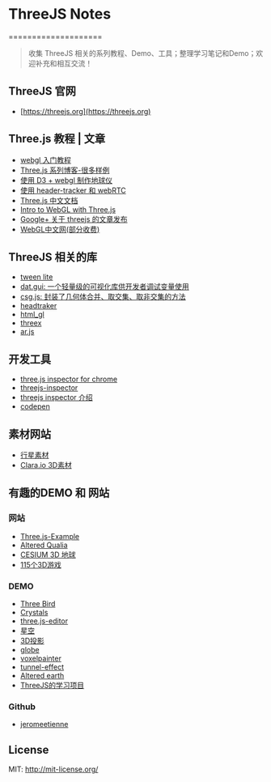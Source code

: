 # ThreeJS Notes
====================
> 收集 ThreeJS 相关的系列教程、Demo、工具；整理学习笔记和Demo；欢迎补充和相互交流！

## ThreeJS 官网
* [https://threejs.org](https://threejs.org)

## Three.js 教程 | 文章
* [webgl 入门教程](https://codepen.io/rachsmith/post/beginning-with-3d-webgl-pt-1-the-scene)
* [Three.js 系列博客-很多样例](http://learningthreejs.com/blog/2015/05/27/learningthree-dot-js-news-stay-tuned-with-creative-3d-demos/)
* [使用 D3 + webgl 制作地球仪](http://www.delimited.io/blog/2015/5/16/interactive-webgl-globes-with-threejs-and-d3)
* [使用 header-tracker 和 webRTC](http://learningthreejs.com/blog/2013/03/12/move-a-cube-with-your-head/)
* [Three.js 中文文档](http://techbrood.com/threejs/docs/)
* [Intro to WebGL with Three.js](http://davidscottlyons.com/threejs/presentations/frontporch14/#slide-0)
* [Google+ 关于 threejs 的文章发布](https://plus.google.com/+ThreejsOrg)
* [WebGL中文网(部分收费)](http://www.hewebgl.com)

## ThreeJS 相关的库
* [tween lite](https://greensock.com/)
* [dat.gui: 一个轻量级的可视化库供开发者调试变量使用](https://github.com/dataarts/dat.gui)
* [csg.js: 封装了几何体合并、取交集、取非交集的方法](http://evanw.github.io/csg.js/docs/)
* [headtraker](https://github.com/auduno/headtrackr)
* [html_gl](https://github.com/PixelsCommander/HTML-GL)
* [threex](http://www.threejsgames.com/extensions/)
* [ar.js](https://github.com/then/promise)

## 开发工具
* [three.js inspector for chrome](https://chrome.google.com/webstore/detail/threejs-inspector/dnhjfclbfhcbcdfpjaeacomhbdfjbebi)
* [threejs-inspector](https://github.com/jeromeetienne/threejs-inspector)
* [threejs inspector 介绍](http://learningthreejs.com/blog/2015/08/13/three-dot-js-inspector-in-chrome-devtools-v1-dot-2-5-released/)
* [codepen](https://codepen.io/)

## 素材网站
* [行星素材](http://planetpixelemporium.com/earth.html)
* [Clara.io 3D素材](https://clara.io/library)


## 有趣的DEMO 和 网站
### 网站
* [Three.js-Example](https://threejs.org/examples/#webgl_geometry_text)
* [Altered Qualia](http://alteredqualia.com/)
* [CESIUM 3D 地球](http://cesiumjs.org/index.html)
* [115个3D游戏](https://www.jocly.com/)

### DEMO
* [Three Bird](http://codepen.io/Yakudoo/pen/LVyJXw?editors=0010)
* [Crystals](http://codepen.io/aglosson/pen/rVyRGm?editors=0010)
* [three.js-editor](https://threejs.org/editor/)
* [星空](http://charliehoey.com/threejs-demos/our-galactic-neighborhood.html)
* [3D投影](https://threejs.org/examples/#webgl_materials_cubemap)
* [globe](https://www.chromeexperiments.com/globe)
* [voxelpainter](https://threejs.org/examples/webgl_interactive_voxelpainter.html)
* [tunnel-effect](http://learningthreejs.com/blog/2012/01/11/tunnel-effect/)
* [Altered earth](http://alteredqualia.com/xg/examples/earth_bathymetry.html)
* [ThreeJS的学习项目](https://github.com/alex2wong/ThreejsDemo)

### Github
* [jeromeetienne](https://github.com/jeromeetienne/)


License
---------------------
MIT: http://mit-license.org/